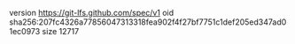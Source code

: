 version https://git-lfs.github.com/spec/v1
oid sha256:207fc4326a77856047313318fea902f4f27bf7751c1def205ed347ad01ec0973
size 12717
